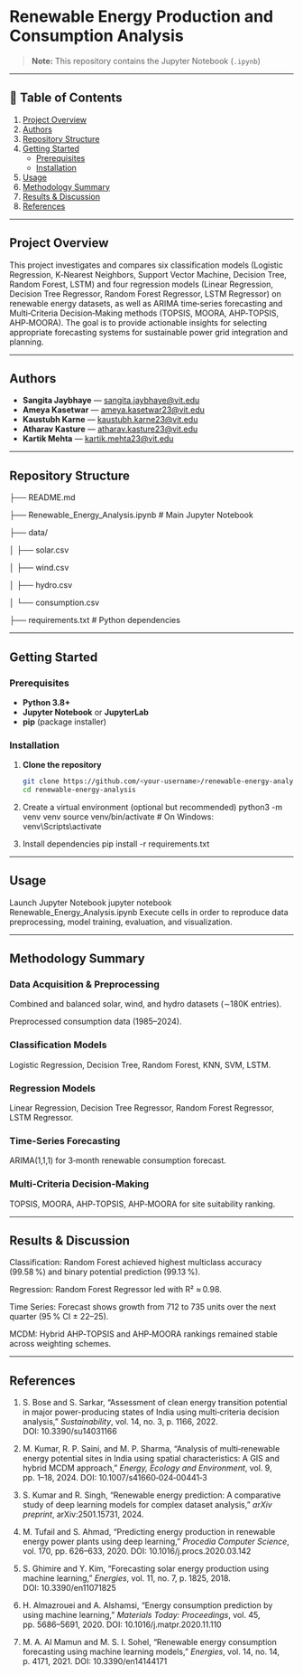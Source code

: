 # Renewable Energy Production and Consumption Analysis

> **Note:** This repository contains the Jupyter Notebook (`.ipynb`)  

---

## 📖 Table of Contents

1. [Project Overview](#project-overview)  
2. [Authors](#authors)  
3. [Repository Structure](#repository-structure)  
4. [Getting Started](#getting-started)  
   - [Prerequisites](#prerequisites)  
   - [Installation](#installation)  
5. [Usage](#usage)  
6. [Methodology Summary](#methodology-summary)  
7. [Results & Discussion](#results--discussion)  
8. [References](#references)  
 

---

## Project Overview

This project investigates and compares six classification models (Logistic Regression, K‑Nearest Neighbors, Support Vector Machine, Decision Tree, Random Forest, LSTM) and four regression models (Linear Regression, Decision Tree Regressor, Random Forest Regressor, LSTM Regressor) on renewable energy datasets, as well as ARIMA time‑series forecasting and Multi‑Criteria Decision‑Making methods (TOPSIS, MOORA, AHP‑TOPSIS, AHP‑MOORA). The goal is to provide actionable insights for selecting appropriate forecasting systems for sustainable power grid integration and planning.

---

## Authors

- **Sangita Jaybhaye** — sangita.jaybhaye@vit.edu  
- **Ameya Kasetwar** — ameya.kasetwar23@vit.edu  
- **Kaustubh Karne** — kaustubh.karne23@vit.edu  
- **Atharav Kasture** — atharav.kasture23@vit.edu  
- **Kartik Mehta** — kartik.mehta23@vit.edu  

---

## Repository Structure

├── README.md

├── Renewable_Energy_Analysis.ipynb # Main Jupyter Notebook

├── data/

│ ├── solar.csv

│ ├── wind.csv

│ ├── hydro.csv

│ └── consumption.csv

├── requirements.txt # Python dependencies



---

## Getting Started

### Prerequisites

- **Python 3.8+**  
- **Jupyter Notebook** or **JupyterLab**  
- **pip** (package installer)

### Installation

1. **Clone the repository**  
   ```bash
   git clone https://github.com/<your‑username>/renewable‑energy‑analysis.git
   cd renewable‑energy‑analysis
   
2. Create a virtual environment (optional but recommended)
python3 -m venv venv
source venv/bin/activate   # On Windows: venv\Scripts\activate

3. Install dependencies
pip install -r requirements.txt

---

## Usage
Launch Jupyter Notebook
jupyter notebook Renewable_Energy_Analysis.ipynb
Execute cells in order to reproduce data preprocessing, model training, evaluation, and visualization.

---

## Methodology Summary
### Data Acquisition & Preprocessing

Combined and balanced solar, wind, and hydro datasets (∼180K entries).

Preprocessed consumption data (1985–2024).

### Classification Models

Logistic Regression, Decision Tree, Random Forest, KNN, SVM, LSTM.

### Regression Models

Linear Regression, Decision Tree Regressor, Random Forest Regressor, LSTM Regressor.

### Time‑Series Forecasting

ARIMA(1,1,1) for 3‑month renewable consumption forecast.

### Multi‑Criteria Decision‑Making

TOPSIS, MOORA, AHP‑TOPSIS, AHP‑MOORA for site suitability ranking.

---

## Results & Discussion
Classification: Random Forest achieved highest multiclass accuracy (99.58 %) and binary potential prediction (99.13 %).

Regression: Random Forest Regressor led with R² ≈ 0.98.

Time Series: Forecast shows growth from 712 to 735 units over the next quarter (95 % CI ± 22–25).

MCDM: Hybrid AHP‐TOPSIS and AHP‐MOORA rankings remained stable across weighting schemes.

---

## References

1. S. Bose and S. Sarkar, “Assessment of clean energy transition potential in major power-producing states of India using multi‑criteria decision analysis,” *Sustainability*, vol. 14, no. 3, p. 1166, 2022. DOI: 10.3390/su14031166 

2. M. Kumar, R. P. Saini, and M. P. Sharma, “Analysis of multi‑renewable energy potential sites in India using spatial characteristics: A GIS and hybrid MCDM approach,” *Energy, Ecology and Environment*, vol. 9, pp. 1–18, 2024. DOI: 10.1007/s41660‑024‑00441‑3 

3. S. Kumar and R. Singh, “Renewable energy prediction: A comparative study of deep learning models for complex dataset analysis,” *arXiv preprint*, arXiv:2501.15731, 2024. 

4. M. Tufail and S. Ahmad, “Predicting energy production in renewable energy power plants using deep learning,” *Procedia Computer Science*, vol. 170, pp. 626–633, 2020. DOI: 10.1016/j.procs.2020.03.142 

5. S. Ghimire and Y. Kim, “Forecasting solar energy production using machine learning,” *Energies*, vol. 11, no. 7, p. 1825, 2018. DOI: 10.3390/en11071825 

6. H. Almazrouei and A. Alshamsi, “Energy consumption prediction by using machine learning,” *Materials Today: Proceedings*, vol. 45, pp. 5686–5691, 2020. DOI: 10.1016/j.matpr.2020.11.110 

7. M. A. Al Mamun and M. S. I. Sohel, “Renewable energy consumption forecasting using machine learning models,” *Energies*, vol. 14, no. 14, p. 4171, 2021. DOI: 10.3390/en14144171 

